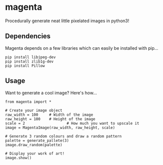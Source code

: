 # magenta
Procedurally generate neat little pixelated images in python3!

## Dependencies

Magenta depends on a few libraries which can easily be installed with pip...

`pip install libjpeg-dev`  
`pip install zlib1g-dev`  
`pip install Pillow`  

## Usage
Want to generate a cool image? Here's how...  
```
from magenta import *

# Create your image object
raw_width = 100		# Width of the image
raw_height = 100	# Height of the image
scale = 2					# How much you want to upscale it
image = MagentaImage(raw_width, raw_height, scale)

# Generate 3 random colours and draw a random pattern
palette = generate_pallete(3)
image.draw_random(palette)

# Display your work of art!
image.show()
```
